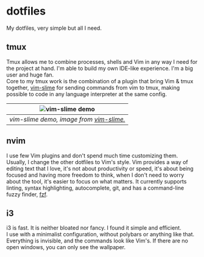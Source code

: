 # dotfiles

My dotfiles, very simple but all I need.

## tmux

Tmux allows me to combine processes, shells and Vim in any way I need for the project at hand. I'm able to build my own IDE-like experience. I'm a big user and huge fan.  
Core to my tmux work is the combination of a plugin that bring Vim & tmux together, [vim-slime](https://github.com/jpalardy/vim-slime) for sending commands from vim to tmux, making possible to code in any language interpreter at the same config.

| ![vim-slime demo](https://github.com/jpalardy/vim-slime/blob/master/assets/vim-slime.gif) | 
|:--:| 
| *vim-slime demo, image from [vim-slime.](https://github.com/jpalardy/vim-slime)* |

## nvim 

I use few Vim plugins and don't spend much time customizing them. Usually, I change the other dotfiles to Vim's style. Vim provides a way of editing text that I love, it's not about productivity or speed, it's about being focused and having more freedom to think, when I don't need to worry about the tool, it's easier to focus on what matters.
It currently supports linting, syntax highlighting, autocomplete, git, and has a command-line fuzzy finder, [fzf](https://github.com/junegunn/fzf).

## i3

i3 is fast. It is neither bloated nor fancy. I found it simple and efficient.  
I use with a minimalist configuration, without polybars or anything like that. Everything is invisible, and the commands look like Vim's.
If there are no open windows, you can only see the wallpaper.







